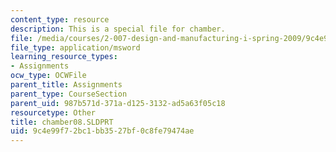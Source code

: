 ```yaml
---
content_type: resource
description: This is a special file for chamber.
file: /media/courses/2-007-design-and-manufacturing-i-spring-2009/9c4e99f72bc1bb3527bf0c8fe79474ae_chamber08.SLDPRT
file_type: application/msword
learning_resource_types:
- Assignments
ocw_type: OCWFile
parent_title: Assignments
parent_type: CourseSection
parent_uid: 987b571d-371a-d125-3132-ad5a63f05c18
resourcetype: Other
title: chamber08.SLDPRT
uid: 9c4e99f7-2bc1-bb35-27bf-0c8fe79474ae
---
```

